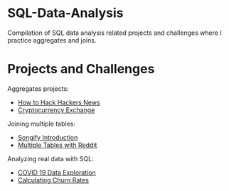 # SQL-Data-Analysis
Compilation of SQL data analysis related projects and challenges where I practice aggregates and joins.

# Projects and Challenges 

Aggregates projects: 
- [How to Hack Hackers News](https://github.com/minivia/SQL-Data-Analysis/tree/main/Aggregates%20Projects/How%20to%20Hack%20Hackers%20News)
- [Cryptocurrency Exchange](https://github.com/minivia/SQL-Data-Analysis/tree/main/Aggregates%20Projects/Cryptocurrency%20Exchange)

Joining multiple tables: 
- [Songify Introduction](https://github.com/minivia/SQL-Data-Analysis/tree/main/Joining%20Multiple%20Tables/Songify)
- [Multiple Tables with Reddit](https://github.com/minivia/SQL-Data-Analysis/tree/main/Joining%20Multiple%20Tables/Reddit)

Analyzing real data with SQL: 
- [COVID 19 Data Exploration](https://github.com/minivia/SQL-Data-Analysis/tree/main/Analyzing%20Real%20Data/COVID%2019%20Data%20Exploration)
- [Calculating Churn Rates](https://github.com/minivia/SQL-Data-Analysis/tree/main/Analyzing%20Real%20Data/Calculating%20Churn%20Rates)

